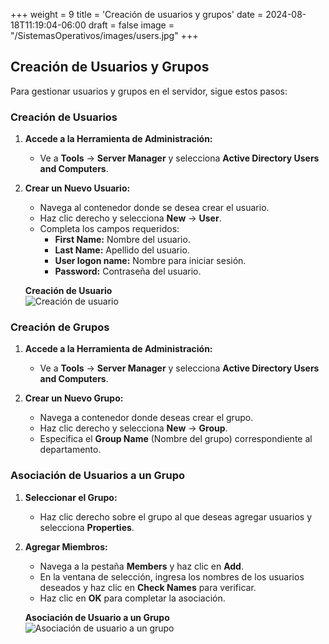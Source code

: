 +++
weight = 9
title = 'Creación de usuarios y grupos'
date = 2024-08-18T11:19:04-06:00
draft = false
image = "/SistemasOperativos/images/users.jpg"
+++
## Creación de Usuarios y Grupos

Para gestionar usuarios y grupos en el servidor, sigue estos pasos:

### Creación de Usuarios

1. **Accede a la Herramienta de Administración:**
   - Ve a **Tools** -> **Server Manager** y selecciona **Active Directory Users and Computers**.

2. **Crear un Nuevo Usuario:**
   - Navega al contenedor donde se desea crear el usuario.
   - Haz clic derecho y selecciona **New** -> **User**.
   - Completa los campos requeridos:
     - **First Name:** Nombre del usuario.
     - **Last Name:** Apellido del usuario.
     - **User logon name:** Nombre para iniciar sesión.
     - **Password:** Contraseña del usuario.

   **Creación de Usuario**  
   ![Creación de usuario](/SistemasOperativos/images/UG.png)

### Creación de Grupos

1. **Accede a la Herramienta de Administración:**
   - Ve a **Tools** -> **Server Manager** y selecciona **Active Directory Users and Computers**.

2. **Crear un Nuevo Grupo:**
   - Navega a contenedor donde deseas crear el grupo.
   - Haz clic derecho y selecciona **New** -> **Group**.
   - Especifica el **Group Name** (Nombre del grupo) correspondiente al departamento.

### Asociación de Usuarios a un Grupo

1. **Seleccionar el Grupo:**
   - Haz clic derecho sobre el grupo al que deseas agregar usuarios y selecciona **Properties**.

2. **Agregar Miembros:**
   - Navega a la pestaña **Members** y haz clic en **Add**.
   - En la ventana de selección, ingresa los nombres de los usuarios deseados y haz clic en **Check Names** para verificar.
   - Haz clic en **OK** para completar la asociación.

   **Asociación de Usuario a un Grupo**  
   ![Asociación de usuario a un grupo](/SistemasOperativos/images/UG1.png)